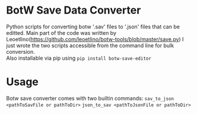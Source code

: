 # BotW Save Data Converter
 Python scripts for converting botw '.sav' files to '.json' files that can be editted.
 Main part of the code was written by Leoetlino(https://github.com/leoetlino/botw-tools/blob/master/save.py) I just wrote the two scripts accessible from the command line for bulk conversion.
 <br>
 Also installable via pip using `pip install botw-save-editor`
 <br>
# Usage
 Botw save converter comes with two builtin commands:
 `sav_to_json <pathToSavFile or pathToDir>`
`json_to_sav <pathToJsonFile or pathToDir>`
